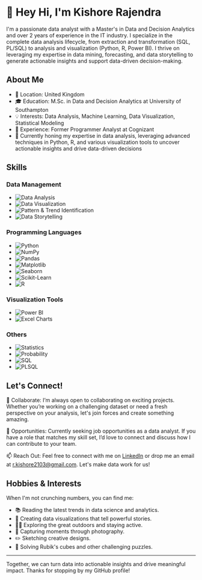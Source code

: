 # 👋 Hey Hi, I'm Kishore Rajendra

I'm a passionate data analyst with a Master's in Data and Decision Analytics and over 2 years of experience in the IT industry. I specialize in the complete data analysis lifecycle, from extraction and transformation (SQL, PL/SQL) to analysis and visualization (Python, R, Power BI). I thrive on leveraging my expertise in data mining, forecasting, and data storytelling to generate actionable insights and support data-driven decision-making.

## About Me

- 📍 Location: United Kingdom
- 🎓 Education: M.Sc. in Data and Decision Analytics at University of Southampton
- 💡 Interests: Data Analysis, Machine Learning, Data Visualization, Statistical Modeling
- 💼 Experience: Former Programmer Analyst at Cognizant
- 🥅 Currently honing my expertise in data analysis, leveraging advanced techniques in Python, R, and various visualization tools to uncover actionable insights and drive data-driven decisions

## Skills

### Data Management
- ![Data Analysis](https://img.shields.io/badge/Data%20Analysis-4CAAA5?style=for-the-badge&logo=databricks&logoColor=white) 
- ![Data Visualization](https://img.shields.io/badge/Data%20Visualization-FE8402?style=for-the-badge&logo=tableau&logoColor=white)
- ![Pattern & Trend Identification](https://img.shields.io/badge/Pattern%20%26%20Trend%20Identification-DC5C05?style=for-the-badge&logo=trending-up&logoColor=white)
- ![Data Storytelling](https://img.shields.io/badge/Data%20Storytelling-978B7D?style=for-the-badge&logo=storyblok&logoColor=white)

### Programming Languages
- ![Python](https://img.shields.io/badge/Python-3776AB?style=for-the-badge&logo=python&logoColor=white)
- ![NumPy](https://img.shields.io/badge/NumPy-013243?style=for-the-badge&logo=numpy&logoColor=white)
- ![Pandas](https://img.shields.io/badge/Pandas-150458?style=for-the-badge&logo=pandas&logoColor=white)
- ![Matplotlib](https://img.shields.io/badge/Matplotlib-019587?style=for-the-badge&logo=matplotlib&logoColor=white)
- ![Seaborn](https://img.shields.io/badge/Seaborn-4CAAA5?style=for-the-badge&logoColor=white)
- ![Scikit-Learn](https://img.shields.io/badge/Scikit--Learn-F7931E?style=for-the-badge&logo=scikit-learn&logoColor=white)
- ![R](https://img.shields.io/badge/R-276DC3?style=for-the-badge&logo=r&logoColor=white)

### Visualization Tools
- ![Power BI](https://img.shields.io/badge/Power%20BI-F2C811?style=for-the-badge&logo=power-bi&logoColor=black)
- ![Excel Charts](https://img.shields.io/badge/Excel%20Charts-217346?style=for-the-badge&logo=microsoft-excel&logoColor=white)

### Others
- ![Statistics](https://img.shields.io/badge/Statistics-4CAAA5?style=for-the-badge&logo=statistics&logoColor=white)
- ![Probability](https://img.shields.io/badge/Probability-FE8402?style=for-the-badge&logo=handshake&logoColor=white)
- ![SQL](https://img.shields.io/badge/SQL-4479A1?style=for-the-badge&logo=postgresql&logoColor=white)
- ![PLSQL](https://img.shields.io/badge/PLSQL-4479A1?style=for-the-badge&logo=oracle&logoColor=white)


## Let's Connect!

🤝 Collaborate: I’m always open to collaborating on exciting projects. Whether you’re working on a challenging dataset or need a fresh perspective on your analysis, let's join forces and create something amazing.

💼 Opportunities: Currently seeking job opportunities as a data analyst. If you have a role that matches my skill set, I’d love to connect and discuss how I can contribute to your team.

📫 Reach Out: Feel free to connect with me on [LinkedIn](https://www.linkedin.com/in/kishore-rajendra2103) or drop me an email at [r.kishore2103@gmail.com](mailto:r.kishore2103@gmail.com). Let's make data work for us!

## Hobbies & Interests

When I'm not crunching numbers, you can find me:

- 📚 Reading the latest trends in data science and analytics.
- 🎨 Creating data visualizations that tell powerful stories.
- 🚴‍♂️ Exploring the great outdoors and staying active.
- 📸 Capturing moments through photography.
- ✏️ Sketching creative designs.
- 🧩 Solving Rubik's cubes and other challenging puzzles.

---

Together, we can turn data into actionable insights and drive meaningful impact. Thanks for stopping by my GitHub profile!
